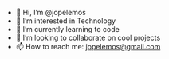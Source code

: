 - 👋 Hi, I’m @jopelemos
- 👀 I’m interested in Technology
- 🌱 I’m currently learning to code
- 💞️ I’m looking to collaborate on cool projects
- 📫 How to reach me: jopelemos@gmail.com

<!---
jopelemos/jopelemos is a ✨ special ✨ repository because its `README.md` (this file) appears on your GitHub profile.
You can click the Preview link to take a look at your changes.
--->
